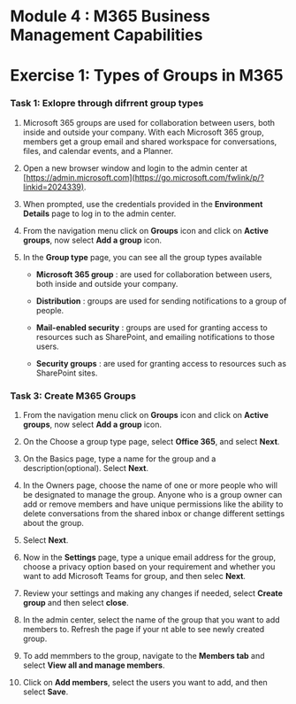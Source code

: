 # Module 4 : M365 Business Management Capabilities 

# Exercise 1: Types of Groups in M365 

### Task 1: Exlopre through difrrent group types 

1. Microsoft 365 groups are used for collaboration between users, both inside and outside your company. With each Microsoft 365 group, members get a group email and shared workspace for conversations, files, and calendar events, and a Planner.

1. Open a new browser window and login to the admin center at [https://admin.microsoft.com](https://go.microsoft.com/fwlink/p/?linkid=2024339).

1. When prompted, use the credentials provided in the **Environment Details** page to log in to the admin center.

1. From the navigation menu click on **Groups** icon and click on **Active groups**, now select **Add a group** icon.

1. In the **Group type** page, you can see all the group types available 

   - **Microsoft 365 group** :  are used for collaboration between users, both inside and outside your company.
   
   - **Distribution** :  groups are used for sending notifications to a group of people.
   
   - **Mail-enabled security** : groups are used for granting access to resources such as SharePoint, and emailing notifications to those users.
   
   - **Security groups** : are used for granting access to resources such as SharePoint sites.
   
   
### Task 3: Create M365 Groups

1. From the navigation menu click on **Groups** icon and click on **Active groups**, now select **Add a group** icon.
   
1. On the Choose a group type page, select **Office 365**, and select **Next**.

1. On the Basics page, type a name for the group and a description(optional). Select **Next**.

1. In the Owners page, choose the name of one or more people who will be designated to manage the group. Anyone who is a group owner can add or remove members and have unique permissions like the ability to delete conversations from the shared inbox or change different settings about the group. 

1. Select **Next**.

1. Now in the **Settings** page, type a unique email address for the group, choose a privacy option based on your requirement and whether you want to add Microsoft Teams for group, and then selec **Next**.

1. Review your settings and making any changes if needed, select **Create group** and then select **close**.

1. In the admin center, select the name of the group that you want to add members to. Refresh the page if your nt able to see newly created group.

1. To add memmbers to the group, navigate to the **Members tab** and select **View all and manage members**.

1. Click on **Add members**, select the users you want to add, and then select **Save**.






